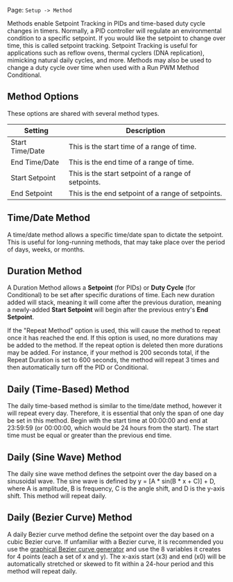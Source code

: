Page\: `Setup -> Method`

Methods enable Setpoint Tracking in PIDs and time-based duty cycle changes in timers. Normally, a PID controller will regulate an environmental condition to a specific setpoint. If you would like the setpoint to change over time, this is called setpoint tracking. Setpoint Tracking is useful for applications such as reflow ovens, thermal cyclers (DNA replication), mimicking natural daily cycles, and more. Methods may also be used to change a duty cycle over time when used with a Run PWM Method Conditional.

## Method Options

These options are shared with several method types.

<table>
<thead>
<tr class="header">
<th>Setting</th>
<th>Description</th>
</tr>
</thead>
<tbody>
<tr>
<td>Start Time/Date</td>
<td>This is the start time of a range of time.</td>
</tr>
<tr>
<td>End Time/Date</td>
<td>This is the end time of a range of time.</td>
</tr>
<tr>
<td>Start Setpoint</td>
<td>This is the start setpoint of a range of setpoints.</td>
</tr>
<tr>
<td>End Setpoint</td>
<td>This is the end setpoint of a range of setpoints.</td>
</tr>
</tbody>
</table>

## Time/Date Method

A time/date method allows a specific time/date span to dictate the setpoint. This is useful for long-running methods, that may take place over the period of days, weeks, or months.

## Duration Method

A Duration Method allows a **Setpoint** (for PIDs) or **Duty Cycle** (for Conditional) to be set after specific durations of time. Each new duration added will stack, meaning it will come after the previous duration, meaning a newly-added **Start Setpoint** will begin after the previous entry's **End Setpoint**.

If the "Repeat Method" option is used, this will cause the method to repeat once it has reached the end. If this option is used, no more durations may be added to the method. If the repeat option is deleted then more durations may be added. For instance, if your method is 200 seconds total, if the Repeat Duration is set to 600 seconds, the method will repeat 3 times and then automatically turn off the PID or Conditional.

## Daily (Time-Based) Method

The daily time-based method is similar to the time/date method, however it will repeat every day. Therefore, it is essential that only the span of one day be set in this method. Begin with the start time at 00:00:00 and end at 23:59:59 (or 00:00:00, which would be 24 hours from the start). The start time must be equal or greater than the previous end time.

## Daily (Sine Wave) Method

The daily sine wave method defines the setpoint over the day based on a sinusoidal wave. The sine wave is defined by y = [A \* sin(B \* x + C)] + D, where A is amplitude, B is frequency, C is the angle shift, and D is the y-axis shift. This method will repeat daily.

## Daily (Bezier Curve) Method

A daily Bezier curve method define the setpoint over the day based on a cubic Bezier curve. If unfamiliar with a Bezier curve, it is recommended you use the [graphical Bezier curve generator](https://www.desmos.com/calculator/cahqdxeshd) and use the 8 variables it creates for 4 points (each a set of x and y). The x-axis start (x3) and end (x0) will be automatically stretched or skewed to fit within a 24-hour period and this method will repeat daily.
